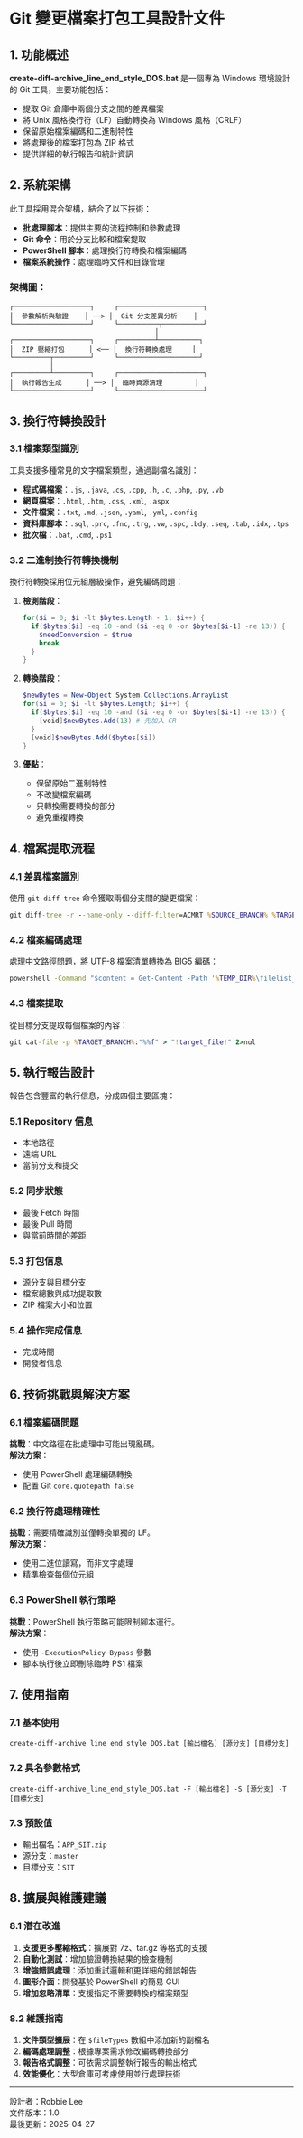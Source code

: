 # Git 變更檔案打包工具設計文件

## 1. 功能概述

**create-diff-archive_line_end_style_DOS.bat** 是一個專為 Windows 環境設計的 Git 工具，主要功能包括：

- 提取 Git 倉庫中兩個分支之間的差異檔案
- 將 Unix 風格換行符（LF）自動轉換為 Windows 風格（CRLF）
- 保留原始檔案編碼和二進制特性
- 將處理後的檔案打包為 ZIP 格式
- 提供詳細的執行報告和統計資訊

## 2. 系統架構

此工具採用混合架構，結合了以下技術：

- **批處理腳本**：提供主要的流程控制和參數處理
- **Git 命令**：用於分支比較和檔案提取
- **PowerShell 腳本**：處理換行符轉換和檔案編碼
- **檔案系統操作**：處理臨時文件和目錄管理

### 架構圖：
```
┌───────────────────┐     ┌─────────────────────┐
│  參數解析與驗證    │ ──> │  Git 分支差異分析    │
└───────────────────┘     └──────────┬──────────┘
                                    │
┌───────────────────┐     ┌─────────┴──────────┐
│  ZIP 壓縮打包      │ <── │  換行符轉換處理     │
└─────────┬─────────┘     └────────────────────┘
          │
┌─────────┴─────────┐     ┌─────────────────────┐
│  執行報告生成      │ ──> │  臨時資源清理        │
└───────────────────┘     └─────────────────────┘
```

## 3. 換行符轉換設計

### 3.1 檔案類型識別

工具支援多種常見的文字檔案類型，通過副檔名識別：

- **程式碼檔案**：`.js`, `.java`, `.cs`, `.cpp`, `.h`, `.c`, `.php`, `.py`, `.vb`
- **網頁檔案**：`.html`, `.htm`, `.css`, `.xml`, `.aspx`
- **文件檔案**：`.txt`, `.md`, `.json`, `.yaml`, `.yml`, `.config`
- **資料庫腳本**：`.sql`, `.prc`, `.fnc`, `.trg`, `.vw`, `.spc`, `.bdy`, `.seq`, `.tab`, `.idx`, `.tps`
- **批次檔**：`.bat`, `.cmd`, `.ps1`

### 3.2 二進制換行符轉換機制

換行符轉換採用位元組層級操作，避免編碼問題：

1. **檢測階段**：
   ```powershell
   for($i = 0; $i -lt $bytes.Length - 1; $i++) {
     if($bytes[$i] -eq 10 -and ($i -eq 0 -or $bytes[$i-1] -ne 13)) {
       $needConversion = $true
       break
     }
   }
   ```

2. **轉換階段**：
   ```powershell
   $newBytes = New-Object System.Collections.ArrayList
   for($i = 0; $i -lt $bytes.Length; $i++) {
     if($bytes[$i] -eq 10 -and ($i -eq 0 -or $bytes[$i-1] -ne 13)) {
       [void]$newBytes.Add(13) # 先加入 CR
     }
     [void]$newBytes.Add($bytes[$i])
   }
   ```

3. **優點**：
   - 保留原始二進制特性
   - 不改變檔案編碼
   - 只轉換需要轉換的部分
   - 避免重複轉換

## 4. 檔案提取流程

### 4.1 差異檔案識別

使用 `git diff-tree` 命令獲取兩個分支間的變更檔案：
```bat
git diff-tree -r --name-only --diff-filter=ACMRT %SOURCE_BRANCH% %TARGET_BRANCH% > "%TEMP_DIR%\filelist_utf8.txt"
```

### 4.2 檔案編碼處理

處理中文路徑問題，將 UTF-8 檔案清單轉換為 BIG5 編碼：
```bat
powershell -Command "$content = Get-Content -Path '%TEMP_DIR%\filelist_utf8.txt' -Encoding UTF8; [System.IO.File]::WriteAllLines('%TEMP_DIR%\filelist.txt', $content, [System.Text.Encoding]::GetEncoding(950))"
```

### 4.3 檔案提取

從目標分支提取每個檔案的內容：
```bat
git cat-file -p %TARGET_BRANCH%:"%%f" > "!target_file!" 2>nul
```

## 5. 執行報告設計

報告包含豐富的執行信息，分成四個主要區塊：

### 5.1 Repository 信息
- 本地路徑
- 遠端 URL
- 當前分支和提交

### 5.2 同步狀態
- 最後 Fetch 時間
- 最後 Pull 時間
- 與當前時間的差距

### 5.3 打包信息
- 源分支與目標分支
- 檔案總數與成功提取數
- ZIP 檔案大小和位置

### 5.4 操作完成信息
- 完成時間
- 開發者信息

## 6. 技術挑戰與解決方案

### 6.1 檔案編碼問題

**挑戰**：中文路徑在批處理中可能出現亂碼。  
**解決方案**：
- 使用 PowerShell 處理編碼轉換
- 配置 Git `core.quotepath false`

### 6.2 換行符處理精確性

**挑戰**：需要精確識別並僅轉換單獨的 LF。  
**解決方案**：
- 使用二進位讀寫，而非文字處理
- 精準檢查每個位元組

### 6.3 PowerShell 執行策略

**挑戰**：PowerShell 執行策略可能限制腳本運行。  
**解決方案**：
- 使用 `-ExecutionPolicy Bypass` 參數
- 腳本執行後立即刪除臨時 PS1 檔案

## 7. 使用指南

### 7.1 基本使用

```
create-diff-archive_line_end_style_DOS.bat [輸出檔名] [源分支] [目標分支]
```

### 7.2 具名參數格式

```
create-diff-archive_line_end_style_DOS.bat -F [輸出檔名] -S [源分支] -T [目標分支]
```

### 7.3 預設值

- 輸出檔名：`APP_SIT.zip`
- 源分支：`master`
- 目標分支：`SIT`

## 8. 擴展與維護建議

### 8.1 潛在改進

1. **支援更多壓縮格式**：擴展對 7z、tar.gz 等格式的支援
2. **自動化測試**：增加驗證轉換結果的檢查機制
3. **增強錯誤處理**：添加重試邏輯和更詳細的錯誤報告
4. **圖形介面**：開發基於 PowerShell 的簡易 GUI
5. **增加忽略清單**：支援指定不需要轉換的檔案類型

### 8.2 維護指南

1. **文件類型擴展**：在 `$fileTypes` 數組中添加新的副檔名
2. **編碼處理調整**：根據專案需求修改編碼轉換部分
3. **報告格式調整**：可依需求調整執行報告的輸出格式
4. **效能優化**：大型倉庫可考慮使用並行處理技術

---

設計者：Robbie Lee  
文件版本：1.0  
最後更新：2025-04-27